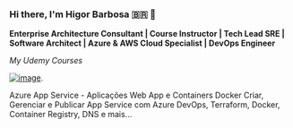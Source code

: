 ### Hi there, I'm Higor Barbosa 🇧🇷 👋

**Enterprise Architecture Consultant | Course Instructor | Tech Lead SRE | Software Architect | Azure & AWS Cloud Specialist | DevOps Engineer**

*My Udemy Courses*

[![image](https://user-images.githubusercontent.com/9197232/206925181-7d67c289-6a83-4bdc-87a6-9e301f9d3597.png)](https://pages.github.com/).




Azure App Service - Aplicações Web App e Containers Docker
Criar, Gerenciar e Publicar App Service com Azure DevOps, Terraform, Docker, Container Registry, DNS e mais...
